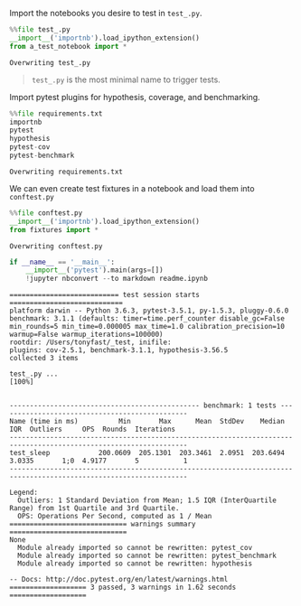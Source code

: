 
Import the notebooks you desire to test in `test_.py`.


```python
%%file test_.py
__import__('importnb').load_ipython_extension()
from a_test_notebook import *
```

    Overwriting test_.py


> `test_.py` is the most minimal name to trigger tests.

Import pytest plugins for hypothesis, coverage, and benchmarking.


```python
%%file requirements.txt
importnb
pytest
hypothesis
pytest-cov
pytest-benchmark
```

    Overwriting requirements.txt


We can even create test fixtures in a notebook and load them into `conftest.py`


```python
%%file conftest.py
__import__('importnb').load_ipython_extension()
from fixtures import *
```

    Overwriting conftest.py



```python
if __name__ == '__main__':
    __import__('pytest').main(args=[])
    !jupyter nbconvert --to markdown readme.ipynb
```

    =========================== test session starts ============================
    platform darwin -- Python 3.6.3, pytest-3.5.1, py-1.5.3, pluggy-0.6.0
    benchmark: 3.1.1 (defaults: timer=time.perf_counter disable_gc=False min_rounds=5 min_time=0.000005 max_time=1.0 calibration_precision=10 warmup=False warmup_iterations=100000)
    rootdir: /Users/tonyfast/_test, inifile:
    plugins: cov-2.5.1, benchmark-3.1.1, hypothesis-3.56.5
    collected 3 items
    
    test_.py ...                                                         [100%]
    
    
    ----------------------------------------------- benchmark: 1 tests -----------------------------------------------
    Name (time in ms)          Min       Max      Mean  StdDev    Median     IQR  Outliers     OPS  Rounds  Iterations
    ------------------------------------------------------------------------------------------------------------------
    test_sleep            200.0609  205.1301  203.3461  2.0951  203.6494  3.0335       1;0  4.9177       5           1
    ------------------------------------------------------------------------------------------------------------------
    
    Legend:
      Outliers: 1 Standard Deviation from Mean; 1.5 IQR (InterQuartile Range) from 1st Quartile and 3rd Quartile.
      OPS: Operations Per Second, computed as 1 / Mean
    ============================= warnings summary =============================
    None
      Module already imported so cannot be rewritten: pytest_cov
      Module already imported so cannot be rewritten: pytest_benchmark
      Module already imported so cannot be rewritten: hypothesis
    
    -- Docs: http://doc.pytest.org/en/latest/warnings.html
    =================== 3 passed, 3 warnings in 1.62 seconds ===================

